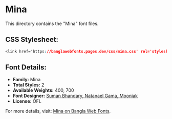 # Mina

This directory contains the "Mina" font files.

## CSS Stylesheet:
```css
<link href='https://banglawebfonts.pages.dev/css/mina.css' rel='stylesheet'>
```

## Font Details:
- **Family:** Mina
- **Total Styles:** 2
- **Available Weights:** 400, 700
- **Font Designer:** [Suman Bhandary, Natanael Gama, Mooniak](https://github.com/suman51284)
- **License:** OFL

For more details, visit: [Mina on Bangla Web Fonts](https://banglawebfonts.pages.dev/mina/#about).